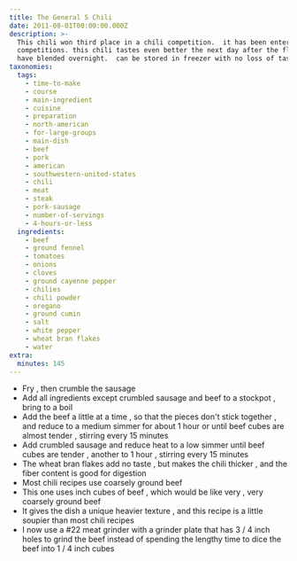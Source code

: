 ```yaml
---
title: The General S Chili
date: 2011-08-01T00:00:00.000Z
description: >-
  This chili won third place in a chili competition.  it has been entered in 5
  competitions. this chili tastes even better the next day after the flavors
  have blended overnight.  can be stored in freezer with no loss of taste.
taxonomies:
  tags:
    - time-to-make
    - course
    - main-ingredient
    - cuisine
    - preparation
    - north-american
    - for-large-groups
    - main-dish
    - beef
    - pork
    - american
    - southwestern-united-states
    - chili
    - meat
    - steak
    - pork-sausage
    - number-of-servings
    - 4-hours-or-less
  ingredients:
    - beef
    - ground fennel
    - tomatoes
    - onions
    - cloves
    - ground cayenne pepper
    - chilies
    - chili powder
    - oregano
    - ground cumin
    - salt
    - white pepper
    - wheat bran flakes
    - water
extra:
  minutes: 145
---
```

 - Fry , then crumble the sausage
 - Add all ingredients except crumbled sausage and beef to a stockpot , bring to a boil
 - Add the beef a little at a time , so that the pieces don't stick together , and reduce to a medium simmer for about 1 hour or until beef cubes are almost tender , stirring every 15 minutes
 - Add crumbled sausage and reduce heat to a low simmer until beef cubes are tender , another to 1 hour , stirring every 15 minutes
 - The wheat bran flakes add no taste , but makes the chili thicker , and the fiber content is good for digestion
 - Most chili recipes use coarsely ground beef
 - This one uses inch cubes of beef , which would be like very , very coarsely ground beef
 - It gives the dish a unique heavier texture , and this recipe is a little soupier than most chili recipes
 - I now use a #22 meat grinder with a grinder plate that has 3 / 4 inch holes to grind the beef instead of spending the lengthy time to dice the beef into 1 / 4 inch cubes
